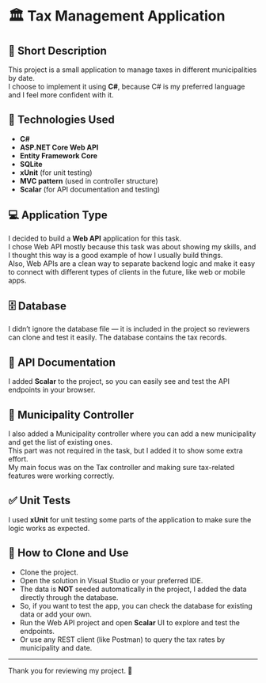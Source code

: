 # 🏛️ Tax Management Application

## 📝 Short Description
This project is a small application to manage taxes in different municipalities by date.  
I choose to implement it using **C#**, because C# is my preferred language and I feel more confident with it.

## 🧰 Technologies Used
- **C#**
- **ASP.NET Core Web API**
- **Entity Framework Core**
- **SQLite**
- **xUnit** (for unit testing)
- **MVC pattern** (used in controller structure)
- **Scalar** (for API documentation and testing)
  
## 💻 Application Type
I decided to build a **Web API** application for this task.  
I chose Web API mostly because this task was about showing my skills, and I thought this way is a good example of how I usually build things.  
Also, Web APIs are a clean way to separate backend logic and make it easy to connect with different types of clients in the future, like web or mobile apps.

## 🗄️ Database
I didn’t ignore the database file — it is included in the project so reviewers can clone and test it easily. The database contains the tax records.

## 📜 API Documentation
I added **Scalar** to the project, so you can easily see and test the API endpoints in your browser.

## 🏢 Municipality Controller
I also added a Municipality controller where you can add a new municipality and get the list of existing ones.  
This part was not required in the task, but I added it to show some extra effort.  
My main focus was on the Tax controller and making sure tax-related features were working correctly.

## ✅ Unit Tests
I used **xUnit** for unit testing some parts of the application to make sure the logic works as expected.

## 🚀 How to Clone and Use
- Clone the project.
- Open the solution in Visual Studio or your preferred IDE.
- The data is **NOT** seeded automatically in the project, I added the data directly through the database.  
- So, if you want to test the app, you can check the database for existing data or add your own.  
- Run the Web API project and open **Scalar** UI to explore and test the endpoints.  
- Or use any REST client (like Postman) to query the tax rates by municipality and date.

---

Thank you for reviewing my project. 🙏
